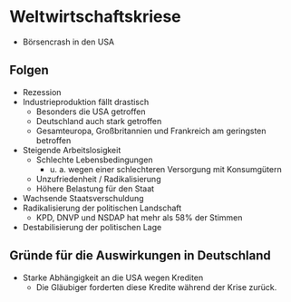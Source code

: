 # Weltwirtschaftskriese

- Börsencrash in den USA

## Folgen

- Rezession
- Industrieproduktion fällt drastisch
  - Besonders die USA getroffen
  - Deutschland auch stark getroffen
  - Gesamteuropa, Großbritannien und Frankreich am geringsten betroffen
- Steigende Arbeitslosigkeit
  - Schlechte Lebensbedingungen
    - u. a. wegen einer schlechteren Versorgung mit Konsumgütern
  - Unzufriedenheit / Radikalisierung
  - Höhere Belastung für den Staat
- Wachsende Staatsverschuldung
- Radikalisierung der politischen Landschaft
  - KPD, DNVP und NSDAP hat mehr als 58% der Stimmen
- Destabilisierung der politischen Lage

## Gründe für die Auswirkungen in Deutschland

- Starke Abhängigkeit an die USA wegen Krediten
  - Die Gläubiger forderten diese Kredite während der Krise zurück.
